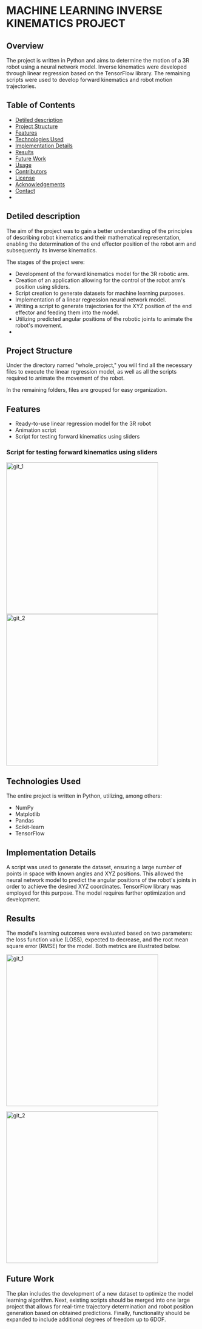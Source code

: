 # MACHINE LEARNING INVERSE KINEMATICS PROJECT

## Overview
The project is written in Python and aims to determine the motion of a 3R robot using a neural network model. Inverse kinematics were developed through linear regression based on the TensorFlow library. The remaining scripts were used to develop forward kinematics and robot motion trajectories.

## Table of Contents
- [Detiled description](#Detiled-description)
- [Project Structure](#project-structure)
- [Features](#features)
- [Technologies Used](#technologies-used)
- [Implementation Details](#implementation-details)
- [Results](#results)
- [Future Work](#future-work)
- [Usage](#usage)
- [Contributors](#contributors)
- [License](#license)
- [Acknowledgements](#acknowledgements)
- [Contact](#contact)
- 
## Detiled description
The aim of the project was to gain a better understanding of the principles of describing robot kinematics and their mathematical representation, enabling the determination of the end effector position of the robot arm and subsequently its inverse kinematics.

The stages of the project were:

- Development of the forward kinematics model for the 3R robotic arm.
- Creation of an application allowing for the control of the robot arm's position using sliders.
- Script creation to generate datasets for machine learning purposes.
- Implementation of a linear regression neural network model.
- Writing a script to generate trajectories for the XYZ position of the end effector and feeding them into the model.
- Utilizing predicted angular positions of the robotic joints to animate the robot's movement.
- 
## Project Structure
Under the directory named "whole_project," you will find all the necessary files to execute the linear regression model, as well as all the scripts required to animate the movement of the robot.

In the remaining folders, files are grouped for easy organization.

## Features
- Ready-to-use linear regression model for the 3R robot
- Animation script
- Script for testing forward kinematics using sliders

### Script for testing forward kinematics using sliders

<img src="https://github.com/majkel808/Machine_learing_inverse_kinematics_project/assets/163661382/195115ed-6ff4-4937-9419-265c6bbca88a" alt="git_1" width="400"/>

<img src="https://github.com/majkel808/Machine_learing_inverse_kinematics_project/assets/163661382/9254ef45-a381-4582-918f-5fc57fa88a0e" alt="git_2" width="400"/>


## Technologies Used
The entire project is written in Python, utilizing, among others:

- NumPy
- Matplotlib
- Pandas
- Scikit-learn
- TensorFlow

  
## Implementation Details
A script was used to generate the dataset, ensuring a large number of points in space with known angles and XYZ positions. This allowed the neural network model to predict the angular positions of the robot's joints in order to achieve the desired XYZ coordinates. TensorFlow library was employed for this purpose. The model requires further optimization and development.

## Results
The model's learning outcomes were evaluated based on two parameters: the loss function value (LOSS), expected to decrease, and the root mean square error (RMSE) for the model. Both metrics are illustrated below.

<img src="https://github.com/majkel808/Machine_learing_inverse_kinematics_project/assets/163661382/27698bb4-1457-4754-8b28-e89c6e2724b5" alt="git_1" width="400"><br/>

<img src="https://github.com/majkel808/Machine_learing_inverse_kinematics_project/assets/163661382/d1f7aedd-df32-4bbf-ad67-26f06c358195" alt="git_2" width="400"/>


## Future Work
The plan includes the development of a new dataset to optimize the model learning algorithm. Next, existing scripts should be merged into one large project that allows for real-time trajectory determination and robot position generation based on obtained predictions. Finally, functionality should be expanded to include additional degrees of freedom up to 6DOF.



